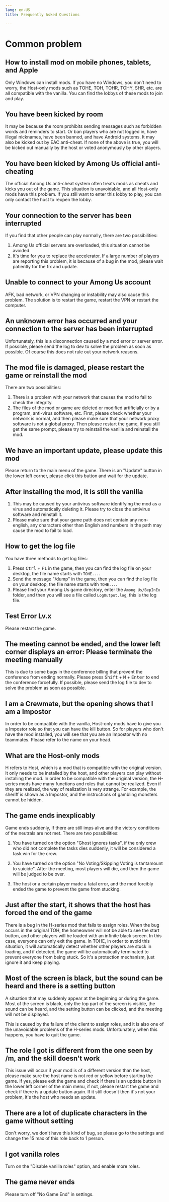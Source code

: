 ```yaml
---
lang: en-US
title: Frequently Asked Questions

---
```


# Common problem

## How to install mod on mobile phones, tablets, and Apple

Only Windows can install mods. If you have no Windows, you don’t need to worry, the Host-only mods such as TOHE, TOH, TOHR, TOHY, SHR, etc. are all compatible with the vanilla. You can find the lobbys of these mods to join and play.

## You have been kicked by room

It may be because the room prohibits sending messages such as forbidden words and reminders to start. Or ban players who are not logged in, have illegal nicknames, have been banned, and have Android systems. It may also be kicked out by EAC anti-cheat. If none of the above is true, you will be kicked out manually by the host or voted anonymously by other players.

## You have been kicked by Among Us official anti-cheating

The official Among Us anti-cheat system often treats mods as cheats and kicks you out of the game. This situation is unavoidable, and all Host-only mods have this problem. If you still want to enter this lobby to play, you can only contact the host to reopen the lobby.

## Your connection to the server has been interrupted

If you find that other people can play normally, there are two possibilities:

1. Among Us official servers are overloaded, this situation cannot be avoided.
2. It's time for you to replace the accelerator.
    If a large number of players are reporting this problem, it is because of a bug in the mod, please wait patiently for the fix and update.

## Unable to connect to your Among Us account

AFK, bad network, or VPN changing or instability may also cause this problem. The solution is to restart the game, restart the VPN or restart the computer.

## An unknown error has occurred and your connection to the server has been interrupted

Unfortunately, this is a disconnection caused by a mod error or server error. If possible, please send the log to dev to solve the problem as soon as possible. Of course this does not rule out your network reasons.

## The mod file is damaged, please restart the game or reinstall the mod

There are two possibilities:

1. There is a problem with your network that causes the mod to fail to check the integrity.
2. The files of the mod or game are deleted or modified artificially or by a program, anti-virus software, etc.
    First, please check whether your network is normal, and then please make sure that your network proxy software is not a global proxy. Then please restart the game, if you still get the same prompt, please try to reinstall the vanilla and reinstall the mod.

## We have an important update, please update this mod

Please return to the main menu of the game. There is an "Update" button in the lower left corner, please click this button and wait for the update.

## After installing the mod, it is still the vanilla

1. This may be caused by your antivirus software identifying the mod as a virus and automatically deleting it. Please try to close the antivirus software and reinstall it.
2. Please make sure that your game path does not contain any non-english, any characters other than English and numbers in the path may cause the mod to fail to load.

## How to get the log file

You have three methods to get log files:

1. Press <kbd>Ctrl</kbd> + <kbd>F1</kbd> in the game, then you can find the log file on your desktop, the file name starts with `TOHE...`.
2. Send the message "/dump" in the game, then you can find the log file on your desktop, the file name starts with `TOHE...`.
3. Please find your Among Us game directory, enter the `Among Us/BepInEx` folder, and then you will see a file called `LogOutput.log`, this is the log file.

## Test Error Lv.x

Please restart the game.

## The meeting cannot be ended, and the lower left corner displays an error: Please terminate the meeting manually

This is due to some bugs in the conference billing that prevent the conference from ending normally. Please press <kbd>Shift</kbd> + <kbd>M</kbd> + <kbd>Enter</kbd> to end the conference forcefully. If possible, please send the log file to dev to solve the problem as soon as possible.

## I am a Crewmate, but the opening shows that I am a Impostor

In order to be compatible with the vanilla, Host-only mods have to give you a Impostor role so that you can have the kill button. So for players who don't have the mod installed, you will see that you are an Impostor with no teammates. Please refer to the name on your head.

## What are the Host-only mods

H refers to Host, which is a mod that is compatible with the original version. It only needs to be installed by the host, and other players can play without installing the mod. In order to be compatible with the original version, the H-series mods have many functions and roles that cannot be realized. Even if they are realized, the way of realization is very strange. For example, the sheriff is shown as a Impostor, and the instructions of gambling monsters cannot be hidden.

## The game ends inexplicably

Game ends suddenly, If there are still imps alive and the victory conditions of the neutrals are not met. There are two possibilities:

1. You have turned on the option "Ghost ignores tasks", if the only crew who did not complete the tasks dies suddenly, it will be considered a task win for the crew.

2. You have turned on the option "No Voting/Skipping Voting is tantamount to suicide". After the meeting, most players will die, and then the game will be judged to be over.

3. The host or a certain player made a fatal error, and the mod forcibly ended the game to prevent the game from stucking.

## Just after the start, it shows that the host has forced the end of the game

There is a bug in the H-series mod that fails to assign roles. When the bug occurs in the original TOH, the homeowner will not be able to see the start button, and other players will be loaded with an infinite black screen. In this case, everyone can only exit the game. In TOHE, in order to avoid this situation, it will automatically detect whether other players are stuck in loading, and if detected, the game will be automatically terminated to prevent everyone from being stuck. So it's a protection mechanism, just ignore it and keep playing.

## Most of the screen is black, but the sound can be heard and there is a setting button

A situation that may suddenly appear at the beginning or during the game. Most of the screen is black, only the top part of the screen is visible, the sound can be heard, and the setting button can be clicked, and the meeting will not be displayed.

This is caused by the failure of the client to assign roles, and it is also one of the unavoidable problems of the H-series mods. Unfortunately, when this happens, you have to quit the game.

## The role I got is different from the one seen by /m, and the skill doesn't work

This issue will occur if your mod is of a different version than the host, please make sure the host name is not red or yellow before starting the game. If yes, please exit the game and check if there is an update button in the lower left corner of the main menu, if not, please restart the game and check if there is a update button again. If it still doesn't then it's not your problem, it's the host who needs an update.

## There are a lot of duplicate characters in the game without setting

Don't worry, we don't have this kind of bug, so please go to the settings and change the 15 max of this role back to 1 person.

## I got vanilla roles

Turn on the "Disable vanilla roles" option, and enable more roles.

## The game never ends

Please turn off "No Game End" in settings.
